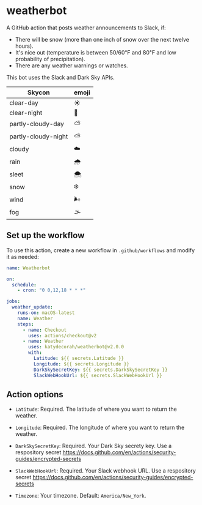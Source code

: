 # weatherbot

A GitHub action that posts weather announcements to Slack, if:

- There will be snow (more than one inch of snow over the next twelve hours).
- It's nice out (temperature is between 50/60℉ and 80℉ and low probability of precipitation).
- There are any weather warnings or watches.

This bot uses the Slack and Dark Sky APIs.

| Skycon              | emoji |
| ------------------- | ----- |
| clear-day           | ☀️    |
| clear-night         | 🌙    |
| partly-cloudy-day   | ⛅️   |
| partly-cloudy-night | ⛅️   |
| cloudy              | ☁️    |
| rain                | 🌧     |
| sleet               | 🌨     |
| snow                | ❄️    |
| wind                | 🌬     |
| fog                 | 🌫     |

<!-- START GENERATED DOCUMENTATION -->

## Set up the workflow

To use this action, create a new workflow in `.github/workflows` and modify it as needed:

```yml
name: Weatherbot

on:
  schedule:
    - cron: "0 0,12,18 * * *"

jobs:
  weather_update:
    runs-on: macOS-latest
    name: Weather
    steps:
      - name: Checkout
        uses: actions/checkout@v2
      - name: Weather
        uses: katydecorah/weatherbot@v2.0.0
        with:
          Latitude: ${{ secrets.Latitude }}
          Longitude: ${{ secrets.Longitude }}
          DarkSkySecretKey: ${{ secrets.DarkSkySecretKey }}
          SlackWebHookUrl: ${{ secrets.SlackWebHookUrl }}
```

## Action options

- `Latitude`: Required. The latitude of where you want to return the weather.

- `Longitude`: Required. The longitude of where you want to return the weather.

- `DarkSkySecretKey`: Required. Your Dark Sky secrety key. Use a respository secret https://docs.github.com/en/actions/security-guides/encrypted-secrets

- `SlackWebHookUrl`: Required. Your Slack webhook URL. Use a respository secret https://docs.github.com/en/actions/security-guides/encrypted-secrets

- `Timezone`: Your timezone. Default: `America/New_York`.

<!-- END GENERATED DOCUMENTATION -->
